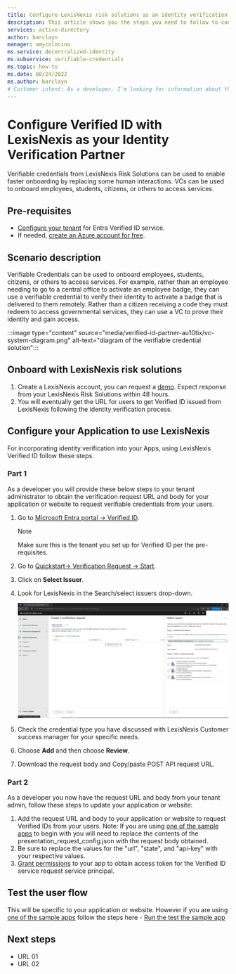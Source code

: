 ```yaml
---
title: Configure LexisNexis risk solutions as an identity verification partner using Verified ID
description: This article shows you the steps you need to follow to configure LexisNexis as your identity verification partner
services: active-directory
author: barclayn
manager: amycolonino
ms.service: decentralized-identity
ms.subservice: verifiable-credentials
ms.topic: how-to
ms.date: 08/24/2022
ms.author: barclayn
# Customer intent: As a developer, I'm looking for information about the open standards that are supported by Microsoft Entra Verified ID.
---
```


# Configure Verified ID with LexisNexis as your Identity Verification Partner

Verifiable credentials from LexisNexis Risk Solutions can be used to enable faster onboarding by replacing some human interactions. VCs can be used to onboard employees, students, citizens, or others to access services.
## Pre-requisites

- [Configure your tenant](verifiable-credentials-configure-tenant.md) for Entra Verified ID service.
- If needed, [create an Azure account for free](https://azure.microsoft.com/free/?WT.mc_id=A261C142F).

## Scenario description

Verifiable Credentials can be used to onboard employees, students, citizens, or others to access services. For example, rather than an employee needing to go to a central office to activate an employee badge, they can use a verifiable credential to verify their identity to activate a badge that is delivered to them remotely. Rather than a citizen receiving a code they must redeem to access governmental services, they can use a VC to prove their identity and gain access.


:::image type="content" source="media/verified-id-partner-au10tix/vc-system-diagram.png" alt-text="diagram of the verifiable credential solution":::

## Onboard with LexisNexis risk solutions

1. Create a LexisNexis account, you can request a [demo](https://solutions.risk.lexisnexis.com/did-microsoft). Expect response from your LexisNexis Risk Solutions within 48 hours.
1. You will eventually get the URL for users to get Verified ID issued from LexisNexis following the identity verification process.

## Configure your Application to use LexisNexis

For incorporating identity verification into your Apps, using LexisNexis Verified ID follow these steps.

### Part 1

As a developer you will provide these below steps to your tenant administrator to obtain the verification request URL and body for your application or website to request verifiable credentials from your users. 

1. Go to [Microsoft Entra portal -> Verified ID](https://entra.microsoft.com/#view/Microsoft_AAD_DecentralizedIdentity/ResourceOverviewBlade).
    >[!Note]
    > Make sure this is the tenant you set up for Verified ID per the pre-requisites.
1. Go to [Quickstart-> Verification Request -> Start](https://entra.microsoft.com/#view/Microsoft_AAD_DecentralizedIdentity/QuickStartVerifierBlade).
1. Click on **Select Issuer**.
1. Look for LexisNexis in the Search/select issuers drop-down. 
   
   ![Screenshot of au10tix logo](media/verified-id-partner-lexisnexis/select-issuer.png)
   
1. Check the credential type you have discussed with LexisNexis Customer success manager for your specific needs.
1. Choose **Add** and then choose **Review**.
1. Download the request body and Copy/paste POST API request URL.

### Part 2

As a developer you now have the request URL and body from your tenant admin, follow these steps to update your application or website:

1. Add the request URL and body to your application or website to request Verified IDs from your users. Note: If you are using [one of the sample apps](https://aka.ms/vcsample) to begin with you will need to replace the contents of the presentation_request_config.json with the request body obtained.
1. Be sure to replace the values for the "url", "state", and "api-key" with your respective values.
1. [Grant permissions](verifiable-credentials-configure-tenant.md#grant-permissions-to-get-access-tokens) to your app to obtain access token for the Verified ID service request service principal.

## Test the user flow

This will be specific to your application or website. However if you are using [one of the sample apps](https://aka.ms/vcsample) follow the steps here - [Run the test the sample app](https://aka.ms/vcsample)

## Next steps

- URL 01
- URL 02